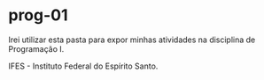 # prog-01
Irei utilizar esta pasta para expor minhas atividades na disciplina de Programação I.

IFES - Instituto Federal do Espírito Santo.